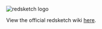 ![redsketch logo](https://github.com/bromiley/wiki-support/blob/master/redsketch/images/redsketch_logo.png)

View the official redsketch wiki [here](https://github.com/bromiley/redsketch/wiki).

